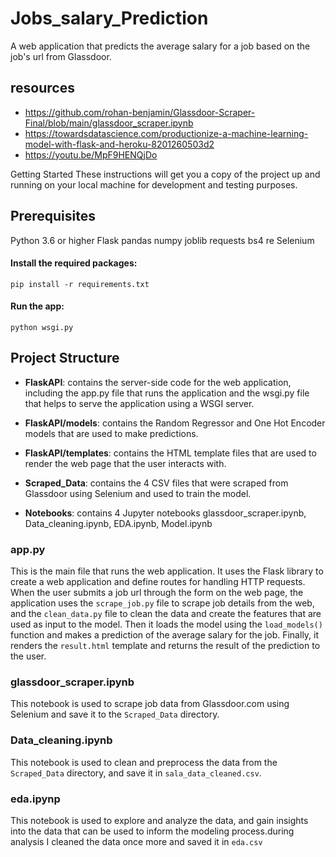 # Jobs_salary_Prediction
A web application that predicts the average salary for a job based on the job's url from Glassdoor.

## resources
- https://github.com/rohan-benjamin/Glassdoor-Scraper-Final/blob/main/glassdoor_scraper.ipynb
- https://towardsdatascience.com/productionize-a-machine-learning-model-with-flask-and-heroku-8201260503d2
- https://youtu.be/MpF9HENQjDo

Getting Started
These instructions will get you a copy of the project up and running on your local machine for development and testing purposes.

## Prerequisites
Python 3.6 or higher
Flask
pandas
numpy
joblib
requests
bs4
re
Selenium

#### Install the required packages:

```
pip install -r requirements.txt
```
#### Run the app:
```
python wsgi.py
```

## Project Structure
- **FlaskAPI**: contains the server-side code for the web application, including the app.py file that runs the application and the wsgi.py file that helps to serve the application using a WSGI server.
- **FlaskAPI/models**: contains the Random Regressor and One Hot Encoder models that are used to make predictions.
- **FlaskAPI/templates**: contains the HTML template files that are used to render the web page that the user interacts with.

- **Scraped_Data**: contains the 4 CSV files that were scraped from Glassdoor using Selenium and used to train the model.
- **Notebooks**: contains 4 Jupyter notebooks glassdoor_scraper.ipynb, Data_cleaning.ipynb, EDA.ipynb, Model.ipynb

### app.py 
This is the main file that runs the web application. It uses the Flask library to create a web application and define routes for handling HTTP requests. When the user submits a job url through the form on the web page, the application uses the `scrape_job.py` file to scrape job details from the web, and the `clean_data.py` file to clean the data and create the features that are used as input to the model. Then it loads the model using the `load_models()` function and makes a prediction of the average salary for the job. Finally, it renders the `result.html` template and returns the result of the prediction to the user.

### glassdoor_scraper.ipynb
This notebook is used to scrape job data from Glassdoor.com using Selenium and save it to the `Scraped_Data` directory.
### Data_cleaning.ipynb
This notebook is used to clean and preprocess the data from the `Scraped_Data` directory, and save it in `sala_data_cleaned.csv`.
### eda.ipynp
This notebook is used to explore and analyze the data, and gain insights into the data that can be used to inform the modeling process.during analysis I cleaned the data once more and saved it in `eda.csv`

